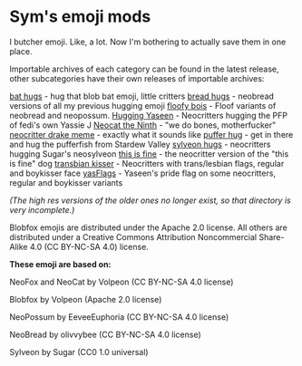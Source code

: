 # Sym's emoji mods

I butcher emoji. Like, a lot. Now I'm bothering to actually save them in one place.

Importable archives of each category can be found in the latest release, other subcategories have their own releases of importable archives:

[bat hugs](https://github.com/SymTrkl/emoji/releases/tag/hug_bat) - hug that blob bat emoji, little critters
[bread hugs](https://github.com/SymTrkl/emoji/releases/tag/sylveon_hugs) - neobread versions of all my previous hugging emoji
[floofy bois](https://github.com/SymTrkl/emoji/releases/tag/floofy_bois) - Floof variants of neobread and neopossum.
[Hugging Yaseen](https://github.com/SymTrkl/emoji/releases/tag/yashug1.0) - Neocritters hugging the PFP of fedi's own Yassie J
[Neocat the Ninth](https://github.com/SymTrkl/emoji/releases/tag/neogriddle) - "we do bones, motherfucker"
[neocritter drake meme](https://github.com/SymTrkl/emoji/releases/tag/neocritter_drake) - exactly what it sounds like
[puffer hug](https://github.com/SymTrkl/emoji/releases/tag/puffer_hug) - get in there and hug the pufferfish from Stardew Valley
[sylveon hugs](https://github.com/SymTrkl/emoji/releases/tag/sylveon_hugs) - neocritters hugging Sugar's neosylveon
[this is fine](https://github.com/SymTrkl/emoji/releases/tag/this_is_fine) - the neocritter version of the "this is fine" dog
[transbian kisser](https://github.com/SymTrkl/emoji/releases/tag/transbian_kisser) - Neocritters with trans/lesbian flags, regular and boykisser face
[yasFlags](https://github.com/SymTrkl/emoji/releases/tag/yasFlags) - Yaseen's pride flag on some neocritters, regular and boykisser variants

*(The high res versions of the older ones no longer exist, so that directory is very incomplete.)*

Blobfox emojis are distributed under the Apache 2.0 license. All others are distributed under a Creative Commons Attribution Noncommercial Share-Alike 4.0 (CC BY-NC-SA 4.0) license.

**These emoji are based on:**

NeoFox and NeoCat by Volpeon (CC BY-NC-SA 4.0 license)

Blobfox by Volpeon (Apache 2.0 license)

NeoPossum by EeveeEuphoria (CC BY-NC-SA 4.0 license)

NeoBread by olivvybee (CC BY-NC-SA 4.0 license)

Sylveon by Sugar (CC0 1.0 universal)

